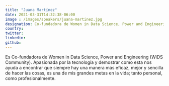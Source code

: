 ```yaml
---
title: "Juana Martínez"
date: 2021-03-31T14:32:38-06:00
image : /images/speakers/juana-martinez.jpg
designation: Co-fundadora de Women in Data Science, Power and Engineering (WiDS Community)
country: 
twitter: 
linkedin: 
github: 
---
```


Es Co-fundadora de Women in Data Science, Power and Engineering (WiDS Community). Apasionada por la tecnología y demostrar como esta nos ayuda a encontrar que siempre hay una manera más eficaz, mejor y sencilla de hacer las cosas, es una de mis grandes metas en la vida; tanto personal, como profesionalmente.
